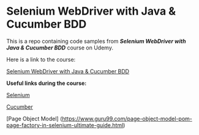 # Selenium WebDriver with Java & Cucumber BDD

This is a repo containing code samples from **_Selenium WebDriver with Java & Cucumber BDD_** course on Udemy.

Here is a link to the course:

[Selenium WebDriver with Java & Cucumber BDD](https://www.udemy.com/automate-tests-using-selenium-webdriver-with-java-cucumber/)

**Useful links during the course:**

[Selenium](https://www.seleniumhq.org/)

[Cucumber](https://cucumber.io/)

[Page Object Model] (https://www.guru99.com/page-object-model-pom-page-factory-in-selenium-ultimate-guide.html)

